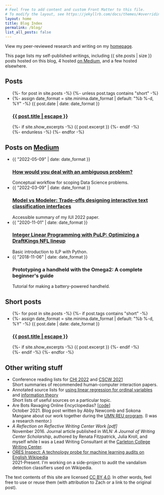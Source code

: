 ```yaml
---
# Feel free to add content and custom Front Matter to this file.
# To modify the layout, see https://jekyllrb.com/docs/themes/#overriding-theme-defaults
layout: home
title: Blog Index
permalink: /blog/
list_all_posts: false
---
```

View my peer-reviewed research and writing on my [homepage](https://levon003.github.io).

This page lists my self-published writings, including {{ site.posts | size }} posts hosted on this blog, 4 hosted [on Medium](https://zwlevonian.medium.com/), and a few hosted elsewhere.

## Posts

<ul class="post-list">
  {%- for post in site.posts -%}
    {%- unless post.tags contains "short" -%}
    <li>
      {%- assign date_format = site.minima.date_format | default: "%b %-d, %Y" -%}
      <span class="post-meta">{{ post.date | date: date_format }}</span>
      <h3>
        <a class="post-link" href="{{ post.url | relative_url }}">
          {{ post.title | escape }}
        </a>
      </h3>
      {%- if site.show_excerpts -%}
        {{ post.excerpt }}
      {%- endif -%}
    </li>
    {%- endunless -%}
  {%- endfor -%}
</ul>


## Posts on [Medium](https://zwlevonian.medium.com/)

<ul class="post-list">
  <li>
    <span class="post-meta">{{ "2022-05-09" | date: date_format }}</span>
    <h3><a href="https://zwlevonian.medium.com/how-would-you-deal-with-an-ambiguous-problem-data-science-interview-question-891638470572" class="post-link">
        How would you deal with an ambiguous problem?
    </a></h3>
    Conceptual workflow for scoping Data Science problems.
  </li>
  <li>
    <span class="post-meta">{{ "2022-03-09" | date: date_format }}</span>
    <h3><a class="post-link" href="https://zwlevonian.medium.com/model-vs-modeler-trade-offs-designing-interactive-text-classification-interfaces-cda41c367e89">
        Model vs Modeler: Trade-offs designing interactive text classification interfaces
    </a></h3>
    Accessible summary of my IUI 2022 paper.
  </li>
  <li>
    <span class="post-meta">{{ "2020-11-01" | date: date_format }}</span>
    <h3><a class="post-link" href="https://zwlevonian.medium.com/integer-linear-programming-with-pulp-optimizing-a-draftkings-nfl-lineup-5e7524dd42d3">
        Integer Linear Programming with PuLP: Optimizing a DraftKings NFL lineup
    </a></h3>
    Basic introduction to ILP with Python.
  </li>
  <li>
    <span class="post-meta">{{ "2018-11-06" | date: date_format }}</span>
    <h3><a class="post-link" href="https://zwlevonian.medium.com/https-medium-com-zwlevonian-prototyping-a-handheld-with-the-omega2-fcc0545f06c2"
        style="text-decoration: none">
        Prototyping a handheld with the Omega2: A complete beginner's guide
    </a></h3>
    Tutorial for making a battery-powered handheld.
  </li>
</ul>

<!-- ## Posts:

<ul>
  {% for post in site.posts %}
    <li>
      <a href="{{ post.url }}">{{ post.title }}</a>
    </li>
  {% endfor %}
</ul> -->

## Short posts

<ul class="post-list">
  {%- for post in site.posts -%}
    {%- if post.tags contains "short" -%}
    <li>
      {%- assign date_format = site.minima.date_format | default: "%b %-d, %Y" -%}
      <span class="post-meta">{{ post.date | date: date_format }}</span>
      <h3>
        <a class="post-link" href="{{ post.url | relative_url }}">
          {{ post.title | escape }}
        </a>
      </h3>
      {%- if site.show_excerpts -%}
        {{ post.excerpt }}
      {%- endif -%}
    </li>
    {%- endif -%}
  {%- endfor -%}
</ul>


## Other writing stuff

<ul class="post-list">
  <li>
      Conference reading lists for <a
          href="https://zwlevonian.medium.com/my-chi-2022-reading-list-6595d5fa901e">CHI 2022</a> and <a
          href="https://zwlevonian.medium.com/21-cscw-2021-papers-to-read-b7b651f2e0a3">CSCW 2021</a><br>
      Short summaries of recommended human-computer interaction papers.
  </li>
  <li>
      Annotated source lists for <a
          href="https://zwlevonian.medium.com/why-not-use-linear-regression-for-star-ratings-58c0cd0e5dae">using
          linear regression for ordinal variables</a> and <a
          href="https://zwlevonian.medium.com/information-theory-crowdsourced-sources-15c1ec66ab3e">information
          theory</a><br>
      Short lists of useful sources on a particular topic.
  </li>
  <li>
      <a href="https://grouplens.org/blog/are-bots-ravaging-online-encyclopedias/"
          style="text-decoration: none">
          Are Bots Ravaging Online Encyclopedias?
      </a>
      [<a href="https://github.com/levon003/wiki-ores-feedback/tree/master/reu2021">code</a>]<br>
      October 2021. Blog post written by Abby Newcomb and Sokona Mangane about our work together
      during the <a href="https://reu.cs.umn.edu/">UMN REU program</a>. (I was a research mentor.)
  </li>
  <li>
      <a href="https://web.archive.org/web/20230102083258/https://www.wlnjournal.org/archives/v41/41.3-4.pdf"
          id="smt-simple" name="smt-simple" style="font-style: italic; text-decoration: none">
          A Reflection on Reflective Writing Center Work [pdf]</a><br>
      November 2016. Journal article published in <em>WLN: A Journal of Writing Center Scholarship</em>, authored by Renata Fitzpatrick, Julia Kroll, and myself while I was a Lead Writing Consultant at the <a href="https://www.carleton.edu/writing-center/">Carleton College Writing Center</a>.
  </li>
  <li>
      <a
          href="https://meta.wikimedia.org/wiki/Research:ORES_Inspect:_A_technology_probe_for_machine_learning_audits_on_enwiki">
          ORES Inspect: A technology probe for machine learning audits on English Wikipedia
      </a><br>
      2021-Present. I'm working on a side-project to audit the vandalism detection classifiers used on Wikipedia.
  </li>
</ul>

The text contents of this site are licensed [CC BY 4.0](https://creativecommons.org/licenses/by/4.0/). In other words, feel free to use or reuse them (with attribution to Zach or a link to the original post).
